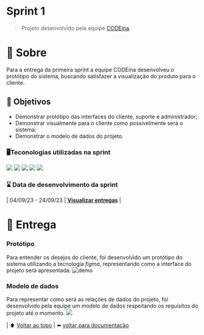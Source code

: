 # Sprint 1 <a name = 'topo'></a>
> Projeto desenvolvido pela equipe <a href='https://github.com/CODE1na'>CODEina</a>.
# :scroll: Sobre<a name = 'sobre'></a>
Para a entrega da primeira sprint a equipe CODEina desenvolveu o protótipo do sistema, buscando satisfazer a visualização do produto para o cliente.
## :round_pushpin: Objetivos
- Demonstrar protótipo das interfaces do cliente, suporte e administrador;
- Demonstrar visualmente para o cliente como possivelmente será o sistema;
- Demonstrar o modelo de dados do projeto.

### :desktop_computer:Teconologias utilizadas na sprint
<img src='https://img.shields.io/badge/Adobe%20Photoshop-31A8FF?style=for-the-badge&logo=Adobe%20Photoshop&logoColor=black'> <img src='https://img.shields.io/badge/Figma-F24E1E?style=for-the-badge&logo=figma&logoColor=white'> <img src='https://img.shields.io/badge/GitHub-100000?style=for-the-badge&logo=github&logoColor=white'> <img src='https://img.shields.io/badge/Discord-5865F2?style=for-the-badge&logo=discord&logoColor=white'> <img src='https://img.shields.io/badge/Slack-4A154B?style=for-the-badge&logo=slack&logoColor=white'>
### :hourglass: Data de desenvolvimento da sprint
| 04/09/23 - 24/09/23 | **<a href='https://github.com/CODE1na/BetterCallUs-Doc/tree/main#projeto'>Visualizar entregas**</a> |
  
# :dart: Entrega <a name = 'entrega'></a>
### Protótipo
Para entender os desejos do cliente, foi desenvolvido um protótipo do sistema utilizando a tecnologia *figma*, representando como a interface do projeto será apresentada.
![demo](./demo.gif)
### Modelo de dados
Para representar como será as relações de dados do projeto, foi desenvolvido pela equipe um modelo de dados respeitando os requisitos do projeto até o momento.
<img src='https://github.com/CODE1na/BetterCallUs-Doc/assets/125694331/c62293d2-7b01-449b-846e-adc725a7afbc'>


| :arrow_up: [Voltar ao topo](#topo) | :arrow_left: [voltar para documentação](https://github.com/CODE1na/BetterCallUs-Doc)
